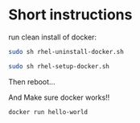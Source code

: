 Short instructions
=======================

run clean install of docker:

```sh
sudo sh rhel-uninstall-docker.sh
```

```sh
sudo sh rhel-setup-docker.sh
```

Then reboot...

And Make sure docker works!!

```sh
docker run hello-world
```